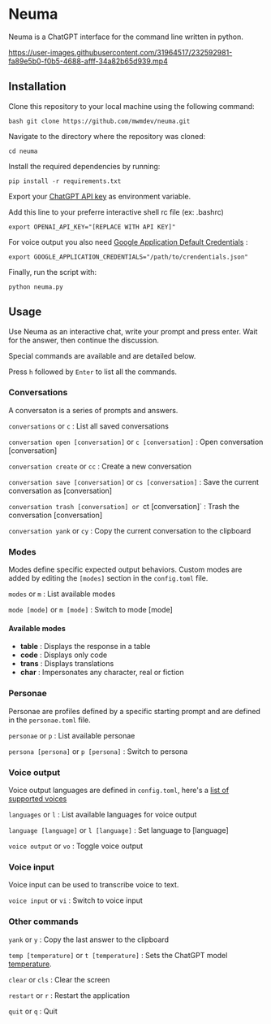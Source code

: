 # Neuma

Neuma is a ChatGPT interface for the command line written in python.

https://user-images.githubusercontent.com/31964517/232592981-fa89e5b0-f0b5-4688-afff-34a82b65d939.mp4

## Installation

Clone this repository to your local machine using the following command:

```bash git clone https://github.com/mwmdev/neuma.git```

Navigate to the directory where the repository was cloned:

```cd neuma```

Install the required dependencies by running:

```pip install -r requirements.txt```

Export your [ChatGPT API key](https://platform.openai.com/account/api-keys) as environment variable.

Add this line to your preferre interactive shell rc file (ex: .bashrc)

```export OPENAI_API_KEY="[REPLACE WITH API KEY]"```

For voice output you also need [Google Application Default Credentials](https://cloud.google.com/docs/authentication/provide-credentials-adc) :

```export GOOGLE_APPLICATION_CREDENTIALS="/path/to/crendentials.json"```

Finally, run the script with:

```python neuma.py```

## Usage

Use Neuma as an interactive chat, write your prompt and press enter. Wait for the answer, then continue the discussion.

Special commands are available and are detailed below.

Press `h` followed by `Enter` to list all the commands.

### Conversations

A conversaton is a series of prompts and answers.

`conversations` or `c` : List all saved conversations

`conversation open [conversation]` or `c [conversation]` : Open conversation [conversation]

`conversation create` or `cc` : Create a new conversation

`conversation save [conversation]` or `cs [conversation]` : Save the current conversation as [conversation]

`conversation trash [conversation] or `ct [conversation]` : Trash the conversation [conversation]

`conversation yank` or `cy` : Copy the current conversation to the clipboard

### Modes

Modes define specific expected output behaviors. Custom modes are added by editing the `[modes]` section in the `config.toml` file.

`modes` or `m` : List available modes

`mode [mode]` or `m [mode]` : Switch to mode [mode]

#### Available modes

- **table** : Displays the response in a table
- **code** : Displays only code
- **trans** : Displays translations
- **char** : Impersonates any character, real or fiction

### Personae

Personae are profiles defined by a specific starting prompt and are defined in the `personae.toml` file.

`personae` or `p` : List available personae

`persona [persona]` or `p [persona]` : Switch to persona

### Voice output

Voice output languages are defined in `config.toml`, here's a [list of supported voices](https://cloud.google.com/text-to-speech/docs/voices)

`languages` or `l` : List available languages for voice output

`language [language]` or `l [language]` : Set language to [language]

`voice output` or `vo` : Toggle voice output

### Voice input

Voice input can be used to transcribe voice to text.

`voice input` or `vi` :  Switch to voice input

### Other commands

`yank` or `y` : Copy the last answer to the clipboard

`temp [temperature]` or `t [temperature]` : Sets the ChatGPT model [temperature](https://platform.openai.com/docs/api-reference/completions/create#completions/create-temperature).

`clear` or `cls` : Clear the screen

`restart` or `r` : Restart the application

`quit` or `q` : Quit

